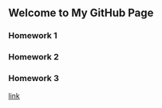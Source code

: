 ## Welcome to My GitHub Page

### Homework 1
### Homework 2
### Homework 3


[link](https://moodle.boun.edu.tr/login/)
